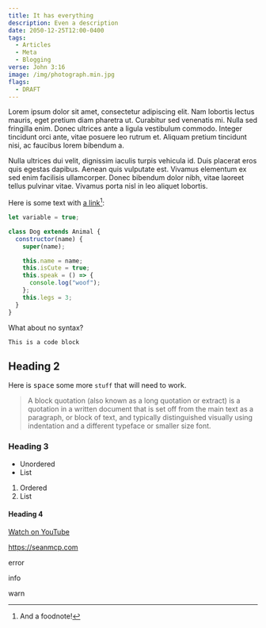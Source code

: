 ```yaml
---
title: It has everything
description: Even a description
date: 2050-12-25T12:00-0400
tags:
  - Articles
  - Meta
  - Blogging
verse: John 3:16
image: /img/photograph.min.jpg
flags:
  - DRAFT
---
```


Lorem ipsum dolor sit amet, consectetur adipiscing elit. Nam lobortis lectus
mauris, eget pretium diam pharetra ut. Curabitur sed venenatis mi. Nulla sed
fringilla enim. Donec ultrices ante a ligula vestibulum commodo. Integer
tincidunt orci ante, vitae posuere leo rutrum et. Aliquam pretium tincidunt
nisi, ac faucibus lorem bibendum a.

Nulla ultrices dui velit, dignissim iaculis turpis vehicula id. Duis placerat
eros quis egestas dapibus. Aenean quis vulputate est. Vivamus elementum ex sed
enim facilisis ullamcorper. Donec bibendum dolor nibh, vitae laoreet tellus
pulvinar vitae. Vivamus porta nisl in leo aliquet lobortis.

Here is some text with [a link](https://seanmcp.com)[^1]:

```js
let variable = true;

class Dog extends Animal {
  constructor(name) {
    super(name);

    this.name = name;
    this.isCute = true;
    this.speak = () => {
      console.log("woof");
    };
    this.legs = 3;
  }
}
```

What about no syntax?

```
This is a code block
```

## Heading 2

Here is <kbd>space</kbd> some more `stuff` that will need to work.

> A block quotation (also known as a long quotation or extract) is a quotation
> in a written document that is set off from the main text as a paragraph, or
> block of text, and typically distinguished visually using indentation and a
> different typeface or smaller size font.

### Heading 3

- Unordered
- List

1. Ordered
1. List

#### Heading 4

<em-bed>
<a href="https://www.youtube.com/watch?v=fNedC1qBnZ8">Watch on YouTube</a>
</em-bed>

<call-out type="check">

https://seanmcp.com

</call-out>

<call-out type="error">

error

</call-out>

<call-out type="info">

info

</call-out>

<call-out type="warn">

warn

</call-out>

[^1]: And a foodnote!
